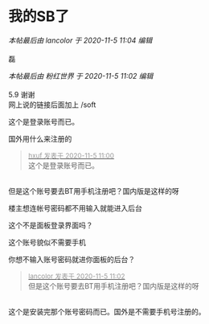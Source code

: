 # 我的SB了


<i class="pstatus"> 本帖最后由 lancolor 于 2020-11-5 11:04 编辑 </i><br />
<br />
磊

<i class="pstatus"> 本帖最后由 粉红世界 于 2020-11-5 11:02 编辑 </i><br />
<br />
5.9 谢谢<br />
网上说的链接后面加上 /soft 

这个是登录账号而已。

国外用什么来注册的

<div class="quote"><blockquote><font size="2"><a href="https://www.hostloc.com/forum.php?mod=redirect&amp;goto=findpost&amp;pid=9405591&amp;ptid=762702" target="_blank"><font color="#999999">hxuf 发表于 2020-11-5 11:00</font></a></font><br />
这个是登录账号而已。</blockquote></div><br />
但是这个账号要去BT用手机注册吧？国内版是这样的呀

楼主想连帐号密码都不用输入就能进入后台

这个不是面板登录界面吗？<img src="static/image/smiley/yct/022.gif" smilieid="42" border="0" alt="" />

<img src="static/image/smiley/default/lol.gif" smilieid="12" border="0" alt="" />这个账号貌似不需要手机

你想不输入账号密码就进你面板的后台？<img id="aimg_LOeee" onclick="zoom(this, this.src, 0, 0, 0)" class="zoom" src="https://cdn.jsdelivr.net/gh/hishis/forum-master/public/images/patch.gif" onmouseover="img_onmouseoverfunc(this)" onload="thumbImg(this)" border="0" alt="" />

<div class="quote"><blockquote><font size="2"><a href="https://www.hostloc.com/forum.php?mod=redirect&amp;goto=findpost&amp;pid=9405605&amp;ptid=762702" target="_blank"><font color="#999999">lancolor 发表于 2020-11-5 11:02</font></a></font><br />
但是这个账号要去BT用手机注册吧？国内版是这样的呀</blockquote></div><br />
这个是安装完那个账号密码而已。国外是不需要手机号注册的。
